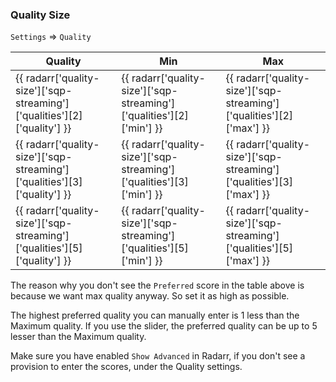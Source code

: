 ### Quality Size

`Settings` => `Quality`

| Quality                                                                  | Min                                                                  | Max                                                                  |
| ------------------------------------------------------------------------ | -------------------------------------------------------------------- | -------------------------------------------------------------------- |
| {{ radarr['quality-size']['sqp-streaming']['qualities'][2]['quality'] }} | {{ radarr['quality-size']['sqp-streaming']['qualities'][2]['min'] }} | {{ radarr['quality-size']['sqp-streaming']['qualities'][2]['max'] }} |
| {{ radarr['quality-size']['sqp-streaming']['qualities'][3]['quality'] }} | {{ radarr['quality-size']['sqp-streaming']['qualities'][3]['min'] }} | {{ radarr['quality-size']['sqp-streaming']['qualities'][3]['max'] }} |
| {{ radarr['quality-size']['sqp-streaming']['qualities'][5]['quality'] }} | {{ radarr['quality-size']['sqp-streaming']['qualities'][5]['min'] }} | {{ radarr['quality-size']['sqp-streaming']['qualities'][5]['max'] }} |

The reason why you don't see the `Preferred` score in the table above is because we want max quality anyway. So set it as high as possible.

The highest preferred quality you can manually enter is 1 less than the Maximum quality. If you use the slider, the preferred quality can be up to 5 lesser than the Maximum quality.

Make sure you have enabled `Show Advanced` in Radarr, if you don't see a provision to enter the scores, under the Quality settings.
